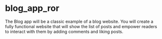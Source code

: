 # blog_app_ror
The Blog app will be a classic example of a blog website. You will create a fully functional website that will show the list of posts and empower readers to interact with them by adding comments and liking posts.
